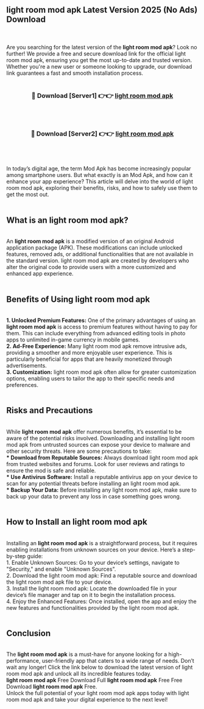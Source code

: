 ## light room mod apk Latest Version 2025 (No Ads) Download
<br><br>
Are you searching for the latest version of the <strong>light room mod apk</strong>? Look no further! We provide a free and secure download link for the official light room mod apk, ensuring you get the most up-to-date and trusted version. Whether you're a new user or someone looking to upgrade, our download link guarantees a fast and smooth installation process.
<br>
<br>
<div align="center">
<h3>🔴 Download [Server1] 👉👉 <a href="https://modyolo.store/light_room_mod_apk">light room mod apk</a></h3><br>
<br>
<h3>🔴 Download [Server2] 👉👉 <a href="https://modyolo.store/light_room_mod_apk">light room mod apk</a></h3><br>
</div>
<br>
<br>
In today’s digital age, the term Mod Apk has become increasingly popular among smartphone users. But what exactly is an Mod Apk, and how can it enhance your app experience? This article will delve into the world of light room mod apk, exploring their benefits, risks, and how to safely use them to get the most out.
<br>
<br>
<h2>What is an light room mod apk?</h2>
<br>
An <strong>light room mod apk</strong> is a modified version of an original Android application package (APK). These modifications can include unlocked features, removed ads, or additional functionalities that are not available in the standard version. light room mod apk are created by developers who alter the original code to provide users with a more customized and enhanced app experience.
<br>
<br>
<h2>Benefits of Using light room mod apk</h2>
<br>
<strong> 1. Unlocked Premium Features:</strong> One of the primary advantages of using an <strong>light room mod apk</strong> is access to premium features without having to pay for them. This can include everything from advanced editing tools in photo apps to unlimited in-game currency in mobile games.
<br>
<strong> 2. Ad-Free Experience:</strong> Many light room mod apk remove intrusive ads, providing a smoother and more enjoyable user experience. This is particularly beneficial for apps that are heavily monetized through advertisements.
<br>
<strong> 3. Customization:</strong> light room mod apk often allow for greater customization options, enabling users to tailor the app to their specific needs and preferences.
<br>
<br>
<h2>Risks and Precautions</h2>
<br>
While <strong>light room mod apk</strong> offer numerous benefits, it’s essential to be aware of the potential risks involved. Downloading and installing light room mod apk from untrusted sources can expose your device to malware and other security threats. Here are some precautions to take:
<br>
<strong> * Download from Reputable Sources:</strong> Always download light room mod apk from trusted websites and forums. Look for user reviews and ratings to ensure the mod is safe and reliable.
<br>
<strong> * Use Antivirus Software:</strong> Install a reputable antivirus app on your device to scan for any potential threats before installing an light room mod apk.
<br>
<strong> * Backup Your Data:</strong> Before installing any light room mod apk, make sure to back up your data to prevent any loss in case something goes wrong.
<br>
<br>
<h2>How to Install an light room mod apk</h2>
<br>
Installing an <strong>light room mod apk</strong> is a straightforward process, but it requires enabling installations from unknown sources on your device. Here’s a step-by-step guide:
<br>
 1. Enable Unknown Sources: Go to your device’s settings, navigate to "Security," and enable "Unknown Sources".
<br>
 2. Download the light room mod apk: Find a reputable source and download the light room mod apk file to your device.
<br>
 3. Install the light room mod apk: Locate the downloaded file in your device’s file manager and tap on it to begin the installation process.
<br>
 4. Enjoy the Enhanced Features: Once installed, open the app and enjoy the new features and functionalities provided by the light room mod apk.
<br>
<br>
<h2><strong>Conclusion</strong></h2>
<br>
The <strong>light room mod apk</strong> is a must-have for anyone looking for a high-performance, user-friendly app that caters to a wide range of needs. Don’t wait any longer! Click the link below to download the latest version of light room mod apk and unlock all its incredible features today.
<br>
<strong>light room mod apk</strong> Free Download Full <strong>light room mod apk</strong> Free Free Download <strong>light room mod apk</strong> Free.
<br>
Unlock the full potential of your light room mod apk apps today with light room mod apk and take your digital experience to the next level!

